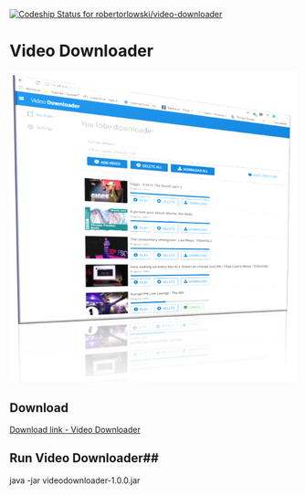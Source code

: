 [ ![Codeship Status for robertorlowski/video-downloader](https://app.codeship.com/projects/ea302c40-d569-0135-6aee-32007023a827/status?branch=master)](https://app.codeship.com/projects/263117)
											 
								   
# Video Downloader #
![](doc/img/videodownloader_2.PNG)

## Download ##
[Download link - Video Downloader](https://bitbucket.org/robertorlowski/video-downloader/downloads/videodownloader-1.0.0.jar#link)

## Run Video Downloader##
java -jar videodownloader-1.0.0.jar
